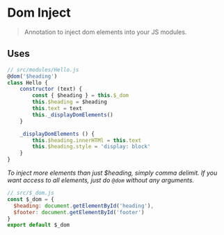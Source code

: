 # Dom Inject

> Annotation to inject dom elements into your JS modules.

## Uses

```javascript
// src/modules/Hello.js
@dom('$heading')
class Hello {
    constructor (text) {
        const { $heading } = this.$_dom
        this.$heading = $heading
        this.text = text
        this._displayDomElements()
    }

    _displayDomElements () {
        this.$heading.innerHTMl = this.text
        this.$heading.style = 'display: block'
    }
}
```

*To inject more elements than just $heading, simply comma delimit. If you want access to all elements, just do `@dom` without any arguments.*

```javascript
// src/$_dom.js
const $_dom = {
  $heading: document.getElementById('heading'),
  $footer: document.getElementById('footer')
}
export default $_dom
```
